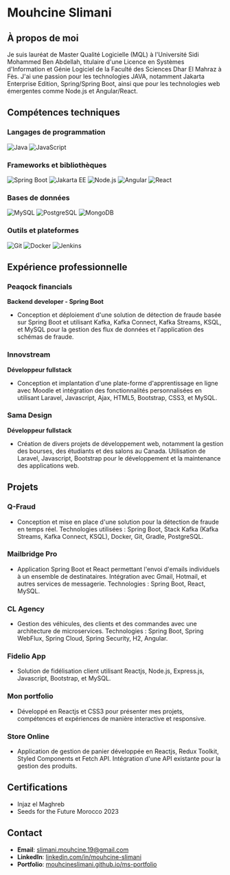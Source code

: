 # Mouhcine Slimani

## À propos de moi
Je suis lauréat de Master Qualité Logicielle (MQL) à l'Université Sidi Mohammed Ben Abdellah, titulaire d'une Licence en Systèmes d'Information et Génie Logiciel de la Faculté des Sciences Dhar El Mahraz à Fès. J'ai une passion pour les technologies JAVA, notamment Jakarta Enterprise Edition, Spring/Spring Boot, ainsi que pour les technologies web émergentes comme Node.js et Angular/React.

## Compétences techniques

### Langages de programmation
![Java](https://img.shields.io/badge/Java-%23ED8B00.svg?style=for-the-badge&logo=java&logoColor=white)
![JavaScript](https://img.shields.io/badge/JavaScript-%23F7DF1E.svg?style=for-the-badge&logo=javascript&logoColor=black) 

### Frameworks et bibliothèques
![Spring Boot](https://img.shields.io/badge/Spring%20Boot-%236DB33F.svg?style=for-the-badge&logo=spring-boot&logoColor=white)
![Jakarta EE](https://img.shields.io/badge/Jakarta%20EE-%230A0.svg?style=for-the-badge&logo=jakartaee&logoColor=white)
![Node.js](https://img.shields.io/badge/Node.js-%23339933.svg?style=for-the-badge&logo=nodedotjs&logoColor=white)
![Angular](https://img.shields.io/badge/Angular-%23DD0031.svg?style=for-the-badge&logo=angular&logoColor=white)
![React](https://img.shields.io/badge/React-%2361DAFB.svg?style=for-the-badge&logo=react&logoColor=black)

### Bases de données
![MySQL](https://img.shields.io/badge/MySQL-%2300f.svg?style=for-the-badge&logo=mysql&logoColor=white)
![PostgreSQL](https://img.shields.io/badge/PostgreSQL-%23316192.svg?style=for-the-badge&logo=postgresql&logoColor=white)
![MongoDB](https://img.shields.io/badge/MongoDB-%2347A248.svg?style=for-the-badge&logo=mongodb&logoColor=white)

### Outils et plateformes
![Git](https://img.shields.io/badge/Git-%23F05033.svg?style=for-the-badge&logo=git&logoColor=white)
![Docker](https://img.shields.io/badge/Docker-%232496ED.svg?style=for-the-badge&logo=docker&logoColor=white) 
![Jenkins](https://img.shields.io/badge/Jenkins-%23D24939.svg?style=for-the-badge&logo=jenkins&logoColor=white)


## Expérience professionnelle
### Peaqock financials
**Backend developer - Spring Boot**
- Conception et déploiement d'une solution de détection de fraude basée sur Spring Boot et utilisant Kafka, Kafka Connect, Kafka Streams, KSQL, et MySQL pour la gestion des flux de données et l'application des schémas de fraude.

### Innovstream
**Développeur fullstack**
- Conception et implantation d'une plate-forme d'apprentissage en ligne avec Moodle et intégration des fonctionnalités personnalisées en utilisant Laravel, Javascript, Ajax, HTML5, Bootstrap, CSS3, et MySQL.

### Sama Design
**Développeur fullstack**
- Création de divers projets de développement web, notamment la gestion des bourses, des étudiants et des salons au Canada. Utilisation de Laravel, Javascript, Bootstrap pour le développement et la maintenance des applications web.

## Projets
### Q-Fraud
- Conception et mise en place d'une solution pour la détection de fraude en temps réel. Technologies utilisées : Spring Boot, Stack Kafka (Kafka Streams, Kafka Connect, KSQL), Docker, Git, Gradle, PostgreSQL.

### Mailbridge Pro
- Application Spring Boot et React permettant l'envoi d'emails individuels à un ensemble de destinataires. Intégration avec Gmail, Hotmail, et autres services de messagerie. Technologies : Spring Boot, React, MySQL.

### CL Agency
- Gestion des véhicules, des clients et des commandes avec une architecture de microservices. Technologies : Spring Boot, Spring WebFlux, Spring Cloud, Spring Security, H2, Angular.

### Fidelio App
- Solution de fidélisation client utilisant Reactjs, Node.js, Express.js, Javascript, Bootstrap, et MySQL.

### Mon portfolio
- Développé en Reactjs et CSS3 pour présenter mes projets, compétences et expériences de manière interactive et responsive. 

### Store Online
- Application de gestion de panier développée en Reactjs, Redux Toolkit, Styled Components et Fetch API. Intégration d'une API existante pour la gestion des produits.


## Certifications
- Injaz el Maghreb
- Seeds for the Future Morocco 2023

## Contact
- **Email**: [slimani.mouhcine.19@gmail.com](mailto:slimani.mouhcine.19@gmail.com)
- **LinkedIn**: [linkedin.com/in/mouhcine-slimani](https://www.linkedin.com/in/mouhcine-slimani)
- **Portfolio**: [mouhcineslimani.github.io/ms-portfolio](https://mouhcineslimani.github.io/ms-portfolio)

